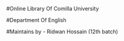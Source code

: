 #Online Library Of Comilla University

#Department Of English

#Maintains by - Ridwan Hossain (12th batch)
